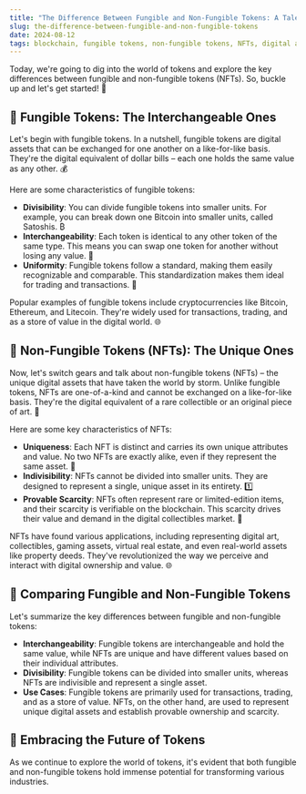 ```yaml
---
title: "The Difference Between Fungible and Non-Fungible Tokens: A Tale of Two Assets"
slug: the-difference-between-fungible-and-non-fungible-tokens
date: 2024-08-12
tags: blockchain, fungible tokens, non-fungible tokens, NFTs, digital assets
---
```


Today, we're going to dig into the world of tokens and explore the key differences between fungible and non-fungible tokens (NFTs). So, buckle up and let's get started! 🚀

## 📌 Fungible Tokens: The Interchangeable Ones

Let's begin with fungible tokens. In a nutshell, fungible tokens are digital assets that can be exchanged for one another on a like-for-like basis. They're the digital equivalent of dollar bills – each one holds the same value as any other. 💰

Here are some characteristics of fungible tokens:

- **Divisibility**: You can divide fungible tokens into smaller units. For example, you can break down one Bitcoin into smaller units, called Satoshis. ₿
- **Interchangeability**: Each token is identical to any other token of the same type. This means you can swap one token for another without losing any value. 🔄
- **Uniformity**: Fungible tokens follow a standard, making them easily recognizable and comparable. This standardization makes them ideal for trading and transactions. 💼

Popular examples of fungible tokens include cryptocurrencies like Bitcoin, Ethereum, and Litecoin. They're widely used for transactions, trading, and as a store of value in the digital world. 🌐

## 📌 Non-Fungible Tokens (NFTs): The Unique Ones

Now, let's switch gears and talk about non-fungible tokens (NFTs) – the unique digital assets that have taken the world by storm. Unlike fungible tokens, NFTs are one-of-a-kind and cannot be exchanged on a like-for-like basis. They're the digital equivalent of a rare collectible or an original piece of art. 🎨

Here are some key characteristics of NFTs:

- **Uniqueness**: Each NFT is distinct and carries its own unique attributes and value. No two NFTs are exactly alike, even if they represent the same asset. 🌟
- **Indivisibility**: NFTs cannot be divided into smaller units. They are designed to represent a single, unique asset in its entirety. 1️⃣
- **Provable Scarcity**: NFTs often represent rare or limited-edition items, and their scarcity is verifiable on the blockchain. This scarcity drives their value and demand in the digital collectibles market. 💎

NFTs have found various applications, including representing digital art, collectibles, gaming assets, virtual real estate, and even real-world assets like property deeds. They've revolutionized the way we perceive and interact with digital ownership and value. 🌐

## 📌 Comparing Fungible and Non-Fungible Tokens

Let's summarize the key differences between fungible and non-fungible tokens:

- **Interchangeability**: Fungible tokens are interchangeable and hold the same value, while NFTs are unique and have different values based on their individual attributes.
- **Divisibility**: Fungible tokens can be divided into smaller units, whereas NFTs are indivisible and represent a single asset.
- **Use Cases**: Fungible tokens are primarily used for transactions, trading, and as a store of value. NFTs, on the other hand, are used to represent unique digital assets and establish provable ownership and scarcity.

## 📌 Embracing the Future of Tokens

As we continue to explore the world of tokens, it's evident that both fungible and non-fungible tokens hold immense potential for transforming various industries.